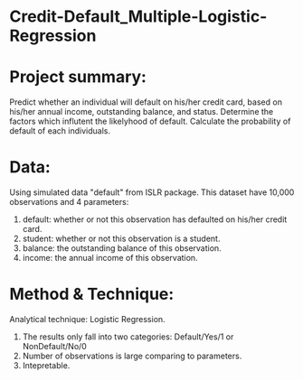 # Credit-Default_Multiple-Logistic-Regression

# Project summary:
Predict whether an individual will default on his/her credit card, based on his/her annual income, outstanding balance, and status.
Determine the factors which influtent the likelyhood of default.
Calculate the probability of default of each individuals.

# Data:
Using simulated data "default" from ISLR package.
This dataset have 10,000 observations and 4 parameters:
  1. default: whether or not this observation has defaulted on his/her credit card.
  2. student: whether or not this observation is a student.
  3. balance: the outstanding balance of this observation.
  4. income: the annual income of this observation.
  
# Method & Technique: 
Analytical technique: Logistic Regression.
  1. The results only fall into two categories: Default/Yes/1 or NonDefault/No/0
  2. Number of observations is large comparing to parameters.
  3. Intepretable.


